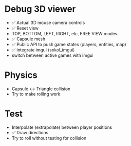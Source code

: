 # Debug 3D viewer
* ✅ Actual 3D mouse camera controls
* ✅ Reset view
* TOP, BOTTOM, LEFT, RIGHT, etc, FREE VIEW modes
* ✅ Capsule mesh
* ✅ Public API to push game states (players, entities, map)
* ✅ integrate imgui (sokol_imgui)
* switch between active games with imgui

# Physics
* Capsule <-> Triangle collision
* Try to make rolling work

# Test
* Interpolate (extrapolate) between player positions
* ✅ Draw directions
* Try to roll without testing for collision